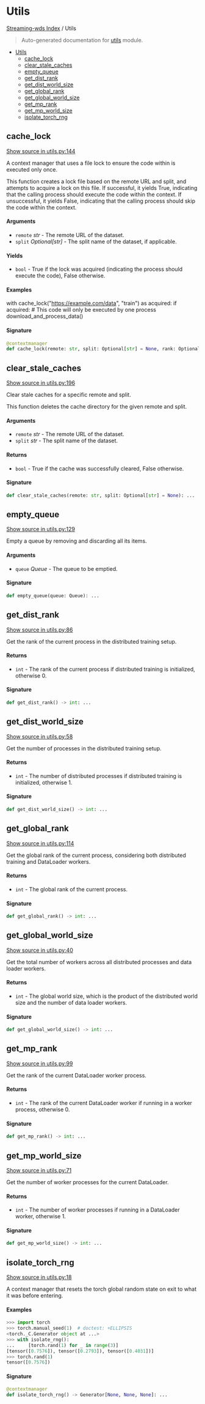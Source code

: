 # Utils

[Streaming-wds Index](./README.md#streaming-wds-index) / Utils

> Auto-generated documentation for [utils](../streaming_wds/utils.py) module.

- [Utils](#utils)
  - [cache_lock](#cache_lock)
  - [clear_stale_caches](#clear_stale_caches)
  - [empty_queue](#empty_queue)
  - [get_dist_rank](#get_dist_rank)
  - [get_dist_world_size](#get_dist_world_size)
  - [get_global_rank](#get_global_rank)
  - [get_global_world_size](#get_global_world_size)
  - [get_mp_rank](#get_mp_rank)
  - [get_mp_world_size](#get_mp_world_size)
  - [isolate_torch_rng](#isolate_torch_rng)

## cache_lock

[Show source in utils.py:144](../streaming_wds/utils.py#L144)

A context manager that uses a file lock to ensure the code within is executed only once.

This function creates a lock file based on the remote URL and split, and attempts to acquire
a lock on this file. If successful, it yields True, indicating that the calling process
should execute the code within the context. If unsuccessful, it yields False, indicating
that the calling process should skip the code within the context.

#### Arguments

- `remote` *str* - The remote URL of the dataset.
- `split` *Optional[str]* - The split name of the dataset, if applicable.

#### Yields

- `bool` - True if the lock was acquired (indicating the process should execute the code),
      False otherwise.

#### Examples

with cache_lock("https://example.com/data", "train") as acquired:
    if acquired:
        # This code will only be executed by one process
        download_and_process_data()

#### Signature

```python
@contextmanager
def cache_lock(remote: str, split: Optional[str] = None, rank: Optional[int] = None): ...
```



## clear_stale_caches

[Show source in utils.py:196](../streaming_wds/utils.py#L196)

Clear stale caches for a specific remote and split.

This function deletes the cache directory for the given remote and split.

#### Arguments

- `remote` *str* - The remote URL of the dataset.
- `split` *str* - The split name of the dataset.

#### Returns

- `bool` - True if the cache was successfully cleared, False otherwise.

#### Signature

```python
def clear_stale_caches(remote: str, split: Optional[str] = None): ...
```



## empty_queue

[Show source in utils.py:129](../streaming_wds/utils.py#L129)

Empty a queue by removing and discarding all its items.

#### Arguments

- `queue` *Queue* - The queue to be emptied.

#### Signature

```python
def empty_queue(queue: Queue): ...
```



## get_dist_rank

[Show source in utils.py:86](../streaming_wds/utils.py#L86)

Get the rank of the current process in the distributed training setup.

#### Returns

- `int` - The rank of the current process if distributed training is initialized,
     otherwise 0.

#### Signature

```python
def get_dist_rank() -> int: ...
```



## get_dist_world_size

[Show source in utils.py:58](../streaming_wds/utils.py#L58)

Get the number of processes in the distributed training setup.

#### Returns

- `int` - The number of distributed processes if distributed training is initialized,
     otherwise 1.

#### Signature

```python
def get_dist_world_size() -> int: ...
```



## get_global_rank

[Show source in utils.py:114](../streaming_wds/utils.py#L114)

Get the global rank of the current process, considering both distributed training
and DataLoader workers.

#### Returns

- `int` - The global rank of the current process.

#### Signature

```python
def get_global_rank() -> int: ...
```



## get_global_world_size

[Show source in utils.py:40](../streaming_wds/utils.py#L40)

Get the total number of workers across all distributed processes and data loader workers.

#### Returns

- `int` - The global world size, which is the product of the distributed world size
     and the number of data loader workers.

#### Signature

```python
def get_global_world_size() -> int: ...
```



## get_mp_rank

[Show source in utils.py:99](../streaming_wds/utils.py#L99)

Get the rank of the current DataLoader worker process.

#### Returns

- `int` - The rank of the current DataLoader worker if running in a worker process,
     otherwise 0.

#### Signature

```python
def get_mp_rank() -> int: ...
```



## get_mp_world_size

[Show source in utils.py:71](../streaming_wds/utils.py#L71)

Get the number of worker processes for the current DataLoader.

#### Returns

- `int` - The number of worker processes if running in a DataLoader worker,
     otherwise 1.

#### Signature

```python
def get_mp_world_size() -> int: ...
```



## isolate_torch_rng

[Show source in utils.py:18](../streaming_wds/utils.py#L18)

A context manager that resets the torch global random state on exit to what it was before entering.

#### Examples

```python
>>> import torch
>>> torch.manual_seed(1)  # doctest: +ELLIPSIS
<torch._C.Generator object at ...>
>>> with isolate_rng():
...     [torch.rand(1) for _ in range(3)]
[tensor([0.7576]), tensor([0.2793]), tensor([0.4031])]
>>> torch.rand(1)
tensor([0.7576])
```

#### Signature

```python
@contextmanager
def isolate_torch_rng() -> Generator[None, None, None]: ...
```
